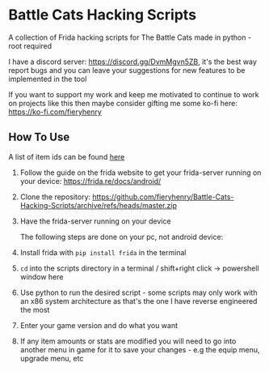 # Battle Cats Hacking Scripts

A collection of Frida hacking scripts for The Battle Cats made in python - root required

I have a discord server: https://discord.gg/DvmMgvn5ZB, it's the best way report bugs and you can leave your suggestions for new features to be implemented in the tool

If you want to support my work and keep me motivated to 
continue to work on projects like this then maybe consider gifting me some 
ko-fi here: https://ko-fi.com/fieryhenry

## How To Use

A list of item ids can be found [here](https://github.com/fieryhenry/Battle-Cats-Hacking-Scripts/blob/master/ItemIds.txt)

1. Follow the guide on the frida website to get your frida-server running on your device: https://frida.re/docs/android/

2. Clone the repository: https://github.com/fieryhenry/Battle-Cats-Hacking-Scripts/archive/refs/heads/master.zip

3. Have the frida-server running on your device
   
   The following steps are done on your pc, not android device:

4.  Install frida with  `pip install frida` in the terminal

5. `cd` into the scripts directory in a terminal / shift+right click -> powershell window here

6. Use python to run the desired script - some scripts may only work with an x86 system architecture as that's the one I have reverse engineered the most

7. Enter your game version and do what you want

8. If any item amounts or stats are modified you will need to go into another menu in game for it to save your changes - e.g the equip menu, upgrade menu, etc


